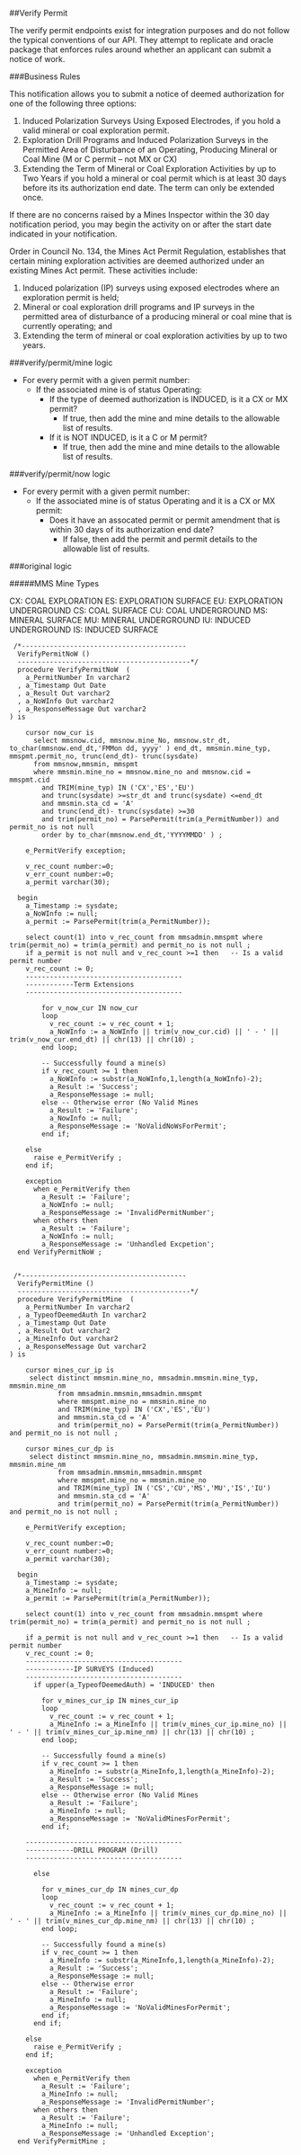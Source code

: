 ##Verify Permit

The verify permit endpoints exist for integration purposes and do not follow the typical conventions of our API. They attempt to replicate and oracle package that enforces rules around whether an applicant can submit a notice of work.

###Business Rules

This notification allows you to submit a notice of deemed authorization for one of the following three options:

1. Induced Polarization Surveys Using Exposed Electrodes, if you hold a valid mineral or coal exploration permit.
2. Exploration Drill Programs and Induced Polarization Surveys in the Permitted Area of Disturbance of an Operating, Producing Mineral or Coal Mine (M or C permit – not MX or CX)
3. Extending the Term of Mineral or Coal Exploration Activities by up to Two Years if you hold a mineral or coal permit which is at least 30 days before its its authorization end date. The term can only be extended once.

If there are no concerns raised by a Mines Inspector within the 30 day notification period, you may begin the activity on or after the start date indicated in your notification.

Order in Council No. 134, the Mines Act Permit Regulation, establishes that certain mining exploration activities are deemed authorized under an existing Mines Act permit. These activities include:

1. Induced polarization (IP) surveys using exposed electrodes where an exploration permit is held;
2. Mineral or coal exploration drill programs and IP surveys in the permitted area of disturbance of a producing mineral or coal mine that is currently operating; and
3. Extending the term of mineral or coal exploration activities by up to two years.

###verify/permit/mine logic

- For every permit with a given permit number:
  - If the associated mine is of status Operating:
    - If the type of deemed authorization is INDUCED, is it a CX or MX permit?
      - If true, then add the mine and mine details to the allowable list of results.
    - If it is NOT INDUCED, is it a C or M permit?
      - If true, then add the mine and mine details to the allowable list of results.

###verify/permit/now logic

- For every permit with a given permit number:
  - If the associated mine is of status Operating and it is a CX or MX permit:
    - Does it have an assocated permit or permit amendment that is within 30 days of its authorization end date?
      - If false, then add the permit and permit details to the allowable list of results.

###original logic

#####MMS Mine Types

CX: COAL EXPLORATION
ES: EXPLORATION SURFACE
EU: EXPLORATION UNDERGROUND
CS: COAL SURFACE
CU: COAL UNDERGROUND
MS: MINERAL SURFACE
MU: MINERAL UNDERGROUND
IU: INDUCED UNDERGROUND
IS: INDUCED SURFACE

```
 /*-----------------------------------------
  VerifyPermitNoW ()
  -------------------------------------------*/
  procedure VerifyPermitNoW  (
    a_PermitNumber In varchar2
  , a_Timestamp Out Date
  , a_Result Out varchar2
  , a_NoWInfo Out varchar2
  , a_ResponseMessage Out varchar2
) is

    cursor now_cur is
      select mmsnow.cid, mmsnow.mine_No, mmsnow.str_dt, to_char(mmsnow.end_dt,'FMMon dd, yyyy' ) end_dt, mmsmin.mine_typ, mmspmt.permit_no, trunc(end_dt)- trunc(sysdate)
      from mmsnow,mmsmin, mmspmt
      where mmsmin.mine_no = mmsnow.mine_no and mmsnow.cid = mmspmt.cid
        and TRIM(mine_typ) IN ('CX','ES','EU')
        and trunc(sysdate) >=str_dt and trunc(sysdate) <=end_dt
        and mmsmin.sta_cd = 'A'
        and trunc(end_dt)- trunc(sysdate) >=30
        and trim(permit_no) = ParsePermit(trim(a_PermitNumber)) and permit_no is not null
        order by to_char(mmsnow.end_dt,'YYYYMMDD' ) ;

    e_PermitVerify exception;

    v_rec_count number:=0;
    v_err_count number:=0;
    a_permit varchar(30);

  begin
    a_Timestamp := sysdate;
    a_NoWInfo := null;
    a_permit := ParsePermit(trim(a_PermitNumber));

    select count(1) into v_rec_count from mmsadmin.mmspmt where trim(permit_no) = trim(a_permit) and permit_no is not null ;
    if a_permit is not null and v_rec_count >=1 then   -- Is a valid permit number
    v_rec_count := 0;
    ---------------------------------------
    ------------Term Extensions
    ---------------------------------------

        for v_now_cur IN now_cur
        loop
          v_rec_count := v_rec_count + 1;
          a_NoWInfo := a_NoWInfo || trim(v_now_cur.cid) || ' - ' || trim(v_now_cur.end_dt) || chr(13) || chr(10) ;
        end loop;

        -- Successfully found a mine(s)
        if v_rec_count >= 1 then
          a_NoWInfo := substr(a_NoWInfo,1,length(a_NoWInfo)-2);
          a_Result := 'Success';
          a_ResponseMessage := null;
        else -- Otherwise error (No Valid Mines
          a_Result := 'Failure';
          a_NowInfo := null;
          a_ResponseMessage := 'NoValidNoWsForPermit';
        end if;

    else
      raise e_PermitVerify ;
    end if;

    exception
      when e_PermitVerify then
        a_Result := 'Failure';
        a_NoWInfo := null;
        a_ResponseMessage := 'InvalidPermitNumber';
      when others then
        a_Result := 'Failure';
        a_NoWInfo := null;
        a_ResponseMessage := 'Unhandled Excpetion';
  end VerifyPermitNoW ;


 /*-----------------------------------------
  VerifyPermitMine ()
  -------------------------------------------*/
  procedure VerifyPermitMine  (
    a_PermitNumber In varchar2
  , a_TypeofDeemedAuth In varchar2
  , a_Timestamp Out Date
  , a_Result Out varchar2
  , a_MineInfo Out varchar2
  , a_ResponseMessage Out varchar2
) is

    cursor mines_cur_ip is
     select distinct mmsmin.mine_no, mmsadmin.mmsmin.mine_typ, mmsmin.mine_nm
            from mmsadmin.mmsmin,mmsadmin.mmspmt
            where mmspmt.mine_no = mmsmin.mine_no
            and TRIM(mine_typ) IN ('CX','ES','EU')
            and mmsmin.sta_cd = 'A'
            and trim(permit_no) = ParsePermit(trim(a_PermitNumber)) and permit_no is not null ;

    cursor mines_cur_dp is
     select distinct mmsmin.mine_no, mmsadmin.mmsmin.mine_typ, mmsmin.mine_nm
            from mmsadmin.mmsmin,mmsadmin.mmspmt
            where mmspmt.mine_no = mmsmin.mine_no
            and TRIM(mine_typ) IN ('CS','CU','MS','MU','IS','IU')
            and mmsmin.sta_cd = 'A'
            and trim(permit_no) = ParsePermit(trim(a_PermitNumber)) and permit_no is not null ;

    e_PermitVerify exception;

    v_rec_count number:=0;
    v_err_count number:=0;
    a_permit varchar(30);

  begin
    a_Timestamp := sysdate;
    a_MineInfo := null;
    a_permit := ParsePermit(trim(a_PermitNumber));

    select count(1) into v_rec_count from mmsadmin.mmspmt where trim(permit_no) = trim(a_permit) and permit_no is not null ;

    if a_permit is not null and v_rec_count >=1 then   -- Is a valid permit number
    v_rec_count := 0;
    ---------------------------------------
    ------------IP SURVEYS (Induced)
    ---------------------------------------
      if upper(a_TypeofDeemedAuth) = 'INDUCED' then

        for v_mines_cur_ip IN mines_cur_ip
        loop
          v_rec_count := v_rec_count + 1;
          a_MineInfo := a_MineInfo || trim(v_mines_cur_ip.mine_no) || ' - ' || trim(v_mines_cur_ip.mine_nm) || chr(13) || chr(10) ;
        end loop;

        -- Successfully found a mine(s)
        if v_rec_count >= 1 then
          a_MineInfo := substr(a_MineInfo,1,length(a_MineInfo)-2);
          a_Result := 'Success';
          a_ResponseMessage := null;
        else -- Otherwise error (No Valid Mines
          a_Result := 'Failure';
          a_MineInfo := null;
          a_ResponseMessage := 'NoValidMinesForPermit';
        end if;

    ---------------------------------------
    ------------DRILL PROGRAM (Drill)
    ---------------------------------------

      else

        for v_mines_cur_dp IN mines_cur_dp
        loop
          v_rec_count := v_rec_count + 1;
          a_MineInfo := a_MineInfo || trim(v_mines_cur_dp.mine_no) || ' - ' || trim(v_mines_cur_dp.mine_nm) || chr(13) || chr(10) ;
        end loop;

        -- Successfully found a mine(s)
        if v_rec_count >= 1 then
          a_MineInfo := substr(a_MineInfo,1,length(a_MineInfo)-2);
          a_Result := 'Success';
          a_ResponseMessage := null;
        else -- Otherwise error
          a_Result := 'Failure';
          a_MineInfo := null;
          a_ResponseMessage := 'NoValidMinesForPermit';
        end if;
      end if;

    else
      raise e_PermitVerify ;
    end if;

    exception
      when e_PermitVerify then
        a_Result := 'Failure';
        a_MineInfo := null;
        a_ResponseMessage := 'InvalidPermitNumber';
      when others then
        a_Result := 'Failure';
        a_MineInfo := null;
        a_ResponseMessage := 'Unhandled Exception';
  end VerifyPermitMine ;
```
